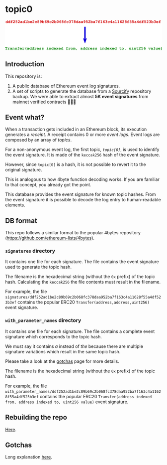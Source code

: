 # topic0

![title](./docs/title.png)

## Introduction

This repository is:

1. A public database of Ethereum event log signatures.
2. A set of scripts to generate the database from a [Sourcify](https://github.com/ethereum/sourcify) repository backup. We were able to extract almost __5K event signatures__ from mainnet verified contracts 🎉🎉🎉

## Event what?

When a transaction gets included in an Ethereum block, its execution generates a _receipt_. A receipt contains 0 or more _event logs_. Event logs are composed by an array of _topics_.

For a non-anonymous event log, the first topic, _`topic[0]`_, is used to identify the event signature. It is made of the `keccak256` hash of the event signature.

However, since `topic[0]` is a hash, it is not possible to revert it to the original signature.

This is analogous to how 4byte function decoding works. If you are familiar to that concept, you already got the point.

This database provides the event signature for known topic hashes. From the event signature it is possible to decode the log entry to human-readable elements.

## DB format

This repo follows a similar format to the popular 4bytes repository (https://github.com/ethereum-lists/4bytes).

### `signatures` directory

It contains one file for each signature. The file contains the event signature used to generate the topic hash.

The filename is the hexadecimal string (without the `0x` prefix) of the topic hash. Calculating the `keccak256` the file contents must result in the filename.

For example, the file `signatures/ddf252ad1be2c89b69c2b068fc378daa952ba7f163c4a11628f55a4df523b3ef` contains the popular ERC20 `Transfer(address,address,uint256)` event signature.

### `with_parameter_names` directory

It contains one file for each signature. The file contains a complete event signature which corresponds to the topic hash.

We must say it contains _a_ instead of _the_ because there are multiple signature variations which result in the same topic hash.

Please take a look at the [gotchas](./docs/gotchas.md) page for more details.

The filename is the hexadecimal string (without the `0x` prefix) of the topic hash.

For example, the file `with_parameter_names/ddf252ad1be2c89b69c2b068fc378daa952ba7f163c4a11628f55a4df523b3ef` contains the popular ERC20 `Transfer(address indexed from, address indexed to, uint256 value)` event signature.

## Rebuilding the repo

[Here](./docs/build.md).

## Gotchas

Long explanation [here](./docs/gotchas.md).
